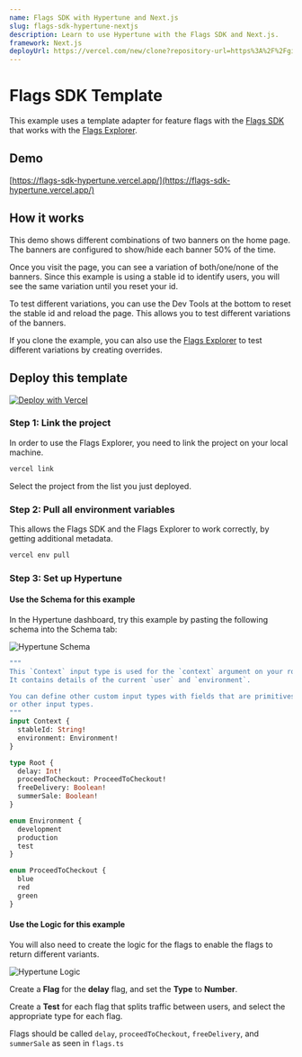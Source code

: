 ```yaml
---
name: Flags SDK with Hypertune and Next.js
slug: flags-sdk-hypertune-nextjs
description: Learn to use Hypertune with the Flags SDK and Next.js.
framework: Next.js
deployUrl: https://vercel.com/new/clone?repository-url=https%3A%2F%2Fgithub.com%2Fvercel%2Fexamples%2Ftree%2Fmain%2Fflags-sdk%2Fhypertune&env=FLAGS_SECRET&envDescription=The+FLAGS_SECRET+will+be+used+by+the+Flags+Explorer+to+securely+overwrite+feature+flags.+Must+be+32+random+bytes%2C+base64-encoded.+Use+the+generated+value+or+set+your+own.&envLink=https%3A%2F%2Fvercel.com%2Fdocs%2Fworkflow-collaboration%2Ffeature-flags%2Fsupporting-feature-flags%23flags_secret-environment-variable&project-name=flags-sdk-hypertune&repository-name=flags-sdk-hypertune
---
```


# Flags SDK Template

This example uses a template adapter for feature flags with the [Flags SDK](https://flags-sdk.dev) that works with the [Flags Explorer](https://vercel.com/docs/feature-flags/flags-explorer).

## Demo

[https://flags-sdk-hypertune.vercel.app/](https://flags-sdk-hypertune.vercel.app/)

## How it works

This demo shows different combinations of two banners on the home page.
The banners are configured to show/hide each banner 50% of the time.

Once you visit the page, you can see a variation of both/one/none of the banners.
Since this example is using a stable id to identify users, you will see the same variation until you reset your id.

To test different variations, you can use the Dev Tools at the bottom to reset the stable id and reload the page.
This allows you to test different variations of the banners.

If you clone the example, you can also use the [Flags Explorer](https://vercel.com/docs/feature-flags/flags-explorer) to test different variations by creating overrides.

## Deploy this template

[![Deploy with Vercel](https://vercel.com/button)](https://vercel.com/new/clone?repository-url=https%3A%2F%2Fgithub.com%2Fvercel%2Fexamples%2Ftree%2Fmain%2Fflags-sdk%2Fhypertune&env=FLAGS_SECRET&envDescription=The+FLAGS_SECRET+will+be+used+by+the+Flags+Explorer+to+securely+overwrite+feature+flags.+Must+be+32+random+bytes%2C+base64-encoded.+Use+the+generated+value+or+set+your+own.&envLink=https%3A%2F%2Fvercel.com%2Fdocs%2Fworkflow-collaboration%2Ffeature-flags%2Fsupporting-feature-flags%23flags_secret-environment-variable&project-name=flags-sdk-hypertune&repository-name=flags-sdk-hypertune)

### Step 1: Link the project

In order to use the Flags Explorer, you need to link the project on your local machine.

```bash
vercel link
```

Select the project from the list you just deployed.

### Step 2: Pull all environment variables

This allows the Flags SDK and the Flags Explorer to work correctly, by getting additional metadata.

```bash
vercel env pull
```

### Step 3: Set up Hypertune

#### Use the Schema for this example

In the Hypertune dashboard, try this example by pasting the following schema into the Schema tab:

![Hypertune Schema](https://cdn.zappy.app/c52947e955bb0dbe1ff8bb6ef36c82d7.png)

```graphql
"""
This `Context` input type is used for the `context` argument on your root field.
It contains details of the current `user` and `environment`.

You can define other custom input types with fields that are primitives, enums
or other input types.
"""
input Context {
  stableId: String!
  environment: Environment!
}

type Root {
  delay: Int!
  proceedToCheckout: ProceedToCheckout!
  freeDelivery: Boolean!
  summerSale: Boolean!
}

enum Environment {
  development
  production
  test
}

enum ProceedToCheckout {
  blue
  red
  green
}
```

#### Use the Logic for this example

You will also need to create the logic for the flags to enable the flags to return different variants.

![Hypertune Logic](https://cdn.zappy.app/4c4f45a4d402e23b1802b3d506019049.png)

Create a **Flag** for the **delay** flag, and set the **Type** to **Number**.

Create a **Test** for each flag that splits traffic between users, and select the appropriate type for each flag.

Flags should be called `delay`, `proceedToCheckout`, `freeDelivery`, and `summerSale` as seen in `flags.ts`
